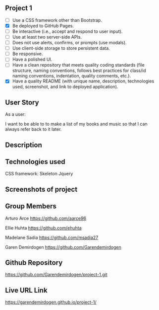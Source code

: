 ## Project 1

- [ ] Use a CSS framework other than Bootstrap.
- [x] Be deployed to GitHub Pages.
- [ ] Be interactive (i.e., accept and respond to user input).
- [ ] Use at least two server-side APIs.
- [ ] Does not use alerts, confirms, or prompts (use modals).
- [ ] Use client-side storage to store persistent data.
- [ ] Be responsive.
- [ ] Have a polished UI.
- [ ] Have a clean repository that meets quality coding standards (file structure, naming conventions, follows best practices for class/id naming conventions, indentation, quality comments, etc.).
- [x] Have a quality README (with unique name, description, technologies used, screenshot, and link to deployed application).

## User Story

As a user:

I want to be able to to make a list of my books and music so that I can always refer back to it later.

## Description

## Technologies used

CSS framework: Skeleton
Jquery

## Screenshots of project

## Group Members

Arturo Arce
https://github.com/aarce96

Ellie Huhta
https://github.com/ehuhta

Madelane Sadia
https://github.com/msadia27

Garen Demirdogen
https://github.com/Garendemirdogen

## Github Repository

https://github.com/Garendemirdogen/project-1.git

## Live URL Link

https://garendemirdogen.github.io/project-1/

